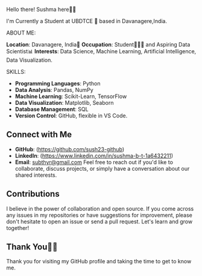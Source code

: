 Hello there! Sushma here👋🏻

I'm Currently a Student at UBDTCE 🏫 based in Davanagere,India.

ABOUT ME:

**Location**: Davanagere, India📍
**Occupation**: Student👩🏻‍🎓 and Aspiring Data Scientist📊
**Interests**: Data Science, Machine Learning, Artificial Intelligence, Data Visualization.

SKILLS:

- **Programming Languages**: Python 
- **Data Analysis**: Pandas, NumPy
- **Machine Learning**: Scikit-Learn, TensorFlow
- **Data Visualization**: Matplotlib, Seaborn
- **Database Management**: SQL
- **Version Control**: GitHub,
                       flexible in VS Code.

## Connect with Me
- **GitHub**: (https://github.com/sush23-github)
- **LinkedIn**: (https://www.linkedin.com/in/sushma-b-t-1a6432211)
- **Email**: subthyr@gmail.com
  Feel free to reach out if you'd like to collaborate, discuss projects, or simply have a conversation about our shared interests.

## Contributions
I believe in the power of collaboration and open source. If you come across any issues in my repositories or have suggestions for improvement, please don't hesitate to open an issue or send a pull request. Let's learn and grow together!

## Thank You🙏🏻
Thank you for visiting my GitHub profile and taking the time to get to know me.



